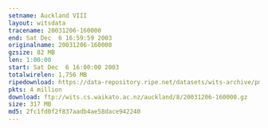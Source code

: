 ```yaml
---
setname: Auckland VIII
layout: witsdata
tracename: 20031206-160000
end: Sat Dec  6 16:59:59 2003
originalname: 20031206-160000
gzsize: 82 MB
len: 1:00:00
start: Sat Dec  6 16:00:00 2003
totalwirelen: 1,756 MB
ripedownload: https://data-repository.ripe.net/datasets/wits-archive/pma/long/auck/8//20031206-160000.gz
pkts: 4 million
download: ftp://wits.cs.waikato.ac.nz/auckland/8/20031206-160000.gz
size: 317 MB
md5: 2fc1fd0f2f837aadb4ae58dace942240
---
```

